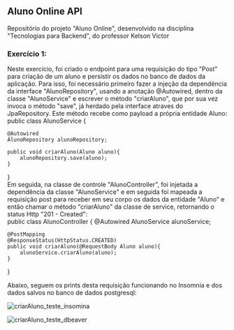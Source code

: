 <h2>Aluno Online API</h2>
Repositório do projeto "Aluno Online", desenvolvido na disciplina "Tecnologias para Backend", do professor Kelson Victor

<h3>Exercício 1: </h3> Neste exercício, foi criado o endpoint para uma requisição do tipo "Post" para criação de um aluno e persistir os dados no banco de dados da aplicação. Para isso, foi necessário primeiro fazer a injeção da dependência da interface "AlunoRepository", usando a anotação @Autowired,  dentro da classe "AlunoService" e escrever o método "criarAluno", que por sua vez invoca o método "save", já herdado pela interface atraves do JpaRepository. Este método recebe como payload a própria entidade Aluno:
</br>
public class AlunoService {

    @Autowired
    AlunoRepository alunoRepository;

    public void criarAluno(Aluno aluno){
        alunoRepository.save(aluno);
    }

}
</br>
Em seguida, na classe de controle "AlunoController", foi injetada a dependência da classe "AlunoService" e em seguida foi mapeada a requisição post para receber em seu corpo os dados da entidade "Aluno" e então chamar o método "criarAluno" da classe de service, retornando o status Http "201 - Created":
</br>
public class AlunoController {
    @Autowired
    AlunoService alunoService;

    @PostMapping
    @ResponseStatus(HttpStatus.CREATED)
    public void criarAluno(@RequestBody Aluno aluno){
        alunoService.criarAluno(aluno);
    }

}

Abaixo, seguem os prints desta requisição funcionando no Insomnia e dos dados salvos no banco de dados postgresql:

![criarAluno_teste_insomina](https://github.com/user-attachments/assets/b697f0ac-1e8d-4f49-a1ea-256bcec1f766)

![criarAluno_teste_dbeaver](https://github.com/user-attachments/assets/03c01583-05b1-467f-9244-d80d1f6c6b7a)


